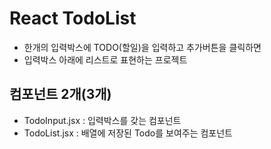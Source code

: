 # React TodoList

- 한개의 입력박스에 TODO(할일)을 입력하고 추가버튼을 클릭하면
- 입력박스 아래에 리스트로 표현하는 프로젝트

## 컴포넌트 2개(3개)

- TodoInput.jsx : 입력박스를 갖는 컴포넌트
- TodoList.jsx : 배열에 저장된 Todo를 보여주는 컴포넌트
